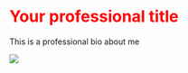 <h1 style="color:red">Your professional title</h1>
<p>This is a professional bio about me<p>
  <div>
    <img src="https://unsplash.com/photos/9Zjd7PE_FRM" />
</div>
